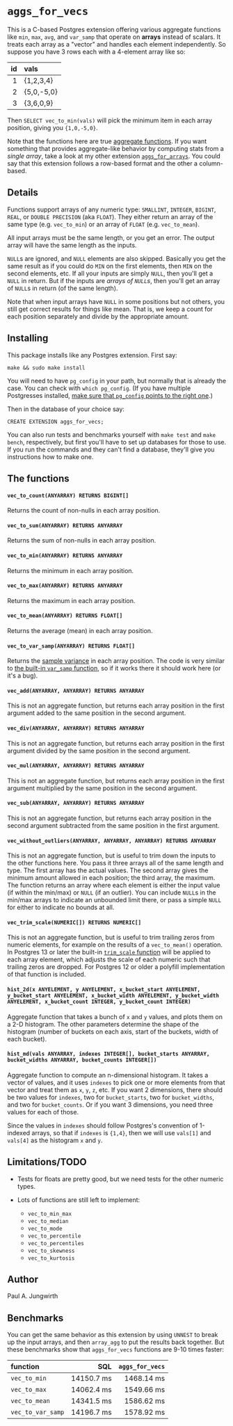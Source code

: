 `aggs_for_vecs`
===============

This is a C-based Postgres extension
offering various aggregate functions like `min`, `max`, `avg`, and `var_samp`
that operate on **arrays** instead of scalars.
It treats each array as a "vector" and handles each element independently.
So suppose you have 3 rows each with a 4-element array like so:

| id |    vals    |
| -: | :--------- |
|  1 | {1,2,3,4}  |
|  2 | {5,0,-5,0} |
|  3 | {3,6,0,9}  |

Then `SELECT vec_to_min(vals)` will pick the minimum item in each array position,
giving you `{1,0,-5,0}`.

Note that the functions here are true [aggregate functions](https://www.postgresql.org/docs/current/static/functions-aggregate.html).
If you want something that provides aggregate-like behavior
by computing stats from a *single array*,
take a look at my other extension [`aggs_for_arrays`](https://github.com/pjungwir/aggs_for_arrays).
You could say that this extension follows a row-based format and the other a column-based.



Details
-------

Functions support arrays of any numeric type: `SMALLINT`, `INTEGER`, `BIGINT`, `REAL`, or `DOUBLE PRECISION` (aka `FLOAT`).
They either return an array of the same type (e.g. `vec_to_min`) or an array of `FLOAT` (e.g. `vec_to_mean`).

All input arrays must be the same length, or you get an error. The output array will have the same length as the inputs.

`NULL`s are ignored, and `NULL` elements are also skipped.
Basically you get the same result as if you could do `MIN` on the first elements,
then `MIN` on the second elements, etc.
If all your inputs are simply `NULL`, then you'll get a `NULL` in return.
But if the inputs are *arrays of `NULL`s*,
then you'll get an array of `NULL`s in return (of the same length).

Note that when input arrays have `NULL` in some positions but not others,
you still get correct results for things like mean.
That is, we keep a count for each position separately and divide by the appropriate amount.
    


Installing
----------

This package installs like any Postgres extension. First say:

    make && sudo make install

You will need to have `pg_config` in your path,
but normally that is already the case.
You can check with `which pg_config`.
(If you have multiple Postgresses installed,
[make sure that `pg_config` points to the right one](http://stackoverflow.com/questions/30143046/pg-config-shows-9-4-instead-of-9-3/43403193#43403193).)

Then in the database of your choice say:

    CREATE EXTENSION aggs_for_vecs;

You can also run tests and benchmarks yourself with `make test` and `make bench`, respectively,
but first you'll have to set up databases for those to use.
If you run the commands and they can't find a database,
they'll give you instructions how to make one.



The functions
-------------

#### `vec_to_count(ANYARRAY) RETURNS BIGINT[]`

Returns the count of non-nulls in each array position.

#### `vec_to_sum(ANYARRAY) RETURNS ANYARRAY`

Returns the sum of non-nulls in each array position.

#### `vec_to_min(ANYARRAY) RETURNS ANYARRAY`

Returns the minimum in each array position.

#### `vec_to_max(ANYARRAY) RETURNS ANYARRAY`

Returns the maximum in each array position.

#### `vec_to_mean(ANYARRAY) RETURNS FLOAT[]`

Returns the average (mean) in each array position.

#### `vec_to_var_samp(ANYARRAY) RETURNS FLOAT[]`

Returns the [sample variance](http://www.statisticshowto.com/how-to-find-the-sample-variance-and-standard-deviation-in-statistics/) in each array position.
The code is very similar to [the built-in `var_samp` function](https://www.postgresql.org/docs/current/static/functions-aggregate.html),
so if it works there it should work here (or it's a bug).

#### `vec_add(ANYARRAY, ANYARRAY) RETURNS ANYARRAY`

This is not an aggregate function, but returns each array position in the first argument added to
the same position in the second argument.

#### `vec_div(ANYARRAY, ANYARRAY) RETURNS ANYARRAY`

This is not an aggregate function, but returns each array position in the first argument divided by
the same position in the second argument.

#### `vec_mul(ANYARRAY, ANYARRAY) RETURNS ANYARRAY`

This is not an aggregate function, but returns each array position in the first argument multiplied by
the same position in the second argument.

#### `vec_sub(ANYARRAY, ANYARRAY) RETURNS ANYARRAY`

This is not an aggregate function, but returns each array position in the second argument subtracted from
the same position in the first argument.

#### `vec_without_outliers(ANYARRAY, ANYARRAY, ANYARRAY) RETURNS ANYARRAY`

This is not an aggregate function, but is useful to trim down the inputs to the other functions here.
You pass it three arrays all of the same length and type.
The first array has the actual values.
The second array gives the minimum amount allowed in each position;
the third array, the maximum.
The function returns an array where each element is either the input value
(if within the min/max)
or `NULL` (if an outlier).
You can include `NULL`s in the min/max arrays to indicate an unbounded limit there,
or pass a simple `NULL` for either to indicate no bounds at all.

#### `vec_trim_scale(NUMERIC[]) RETURNS NUMERIC[]`

This is not an aggregate function, but is useful to trim trailing zeros from numeric elements,
for example on the results of a `vec_to_mean()` operation. In Postgres 13 or later the built-in
[`trim_scale` function](https://www.postgresql.org/docs/13/functions-math.html) will be applied
to each array element, which adjusts the scale of each numeric such that trailing zeros are
dropped. For Postgres 12 or older a polyfill implementation of that function is included.

#### `hist_2d(x ANYELEMENT, y ANYELEMENT, x_bucket_start ANYELEMENT, y_bucket_start ANYELEMENT, x_bucket_width ANYELEMENT, y_bucket_width ANYELEMENT, x_bucket_count INTEGER, y_bucket_count INTEGER)`

Aggregate function that takes a bunch of `x` and `y` values, and plots them on a 2-D histogram. The other parameters determine the shape of the histogram (number of buckets on each axis, start of the buckets, width of each bucket).

#### `hist_md(vals ANYARRAY, indexes INTEGER[], bucket_starts ANYARRAY, bucket_widths ANYARRAY, bucket_counts INTEGER[])`

Aggregate function to compute an n-dimensional histogram. It takes a vector of values, and it uses `indexes` to pick one or more elements from that vector and treat them as `x`, `y`, `z`, etc. If you want 2 dimensions, there should be two values for `indexes`, two for `bucket_starts`, two for `bucket_widths`, and two for `bucket_counts`. Or if you want 3 dimensions, you need three values for each of those.

Since the values in `indexes` should follow Postgres's convention of 1-indexed arrays, so that if `indexes` is `{1,4}`, then we will use `vals[1]` and `vals[4]` as the histogram `x` and `y`.



Limitations/TODO
----------------

- Tests for floats are pretty good, but we need tests for the other numeric types.
- Lots of functions are still left to implement:

  - `vec_to_min_max`
  - `vec_to_median`
  - `vec_to_mode`
  - `vec_to_percentile`
  - `vec_to_percentiles`
  - `vec_to_skewness`
  - `vec_to_kurtosis`



Author
------

Paul A. Jungwirth




Benchmarks
----------

You can get the same behavior as this extension by using `UNNEST` to break up the input arrays,
and then `array_agg` to put the results back together.
But these benchmarks show that `aggs_for_vecs` functions are 9-10 times faster:

| function          |      SQL      | `aggs_for_vecs` |
|:------------------|--------------:|----------------:|
| `vec_to_min`      |    14150.7 ms |      1468.14 ms |
| `vec_to_max`      |    14062.4 ms |      1549.66 ms |
| `vec_to_mean`     |    14341.5 ms |      1586.62 ms |
| `vec_to_var_samp` |    14196.7 ms |      1578.92 ms |

